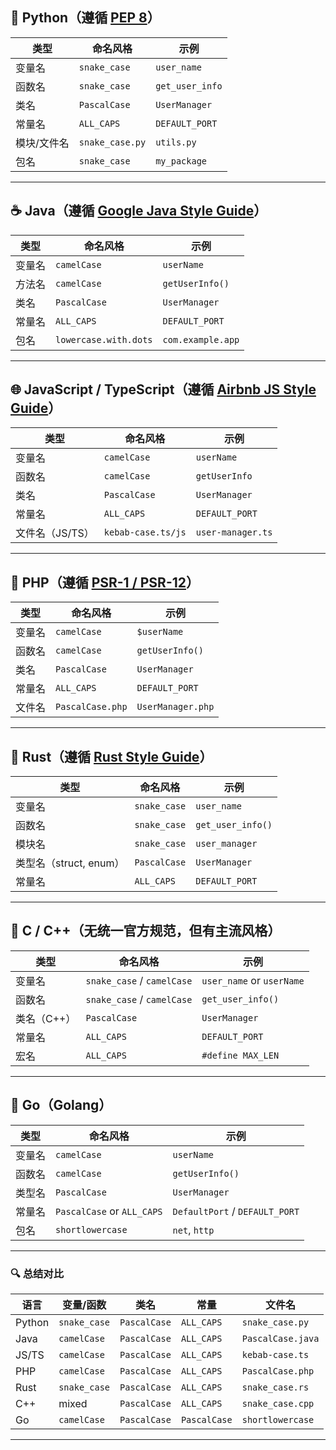 

## 🐍 Python（遵循 [PEP 8](https://peps.python.org/pep-0008/)）

| 类型     | 命名风格            | 示例              |
| ------ | --------------- | --------------- |
| 变量名    | `snake_case`    | `user_name`     |
| 函数名    | `snake_case`    | `get_user_info` |
| 类名     | `PascalCase`    | `UserManager`   |
| 常量名    | `ALL_CAPS`      | `DEFAULT_PORT`  |
| 模块/文件名 | `snake_case.py` | `utils.py`      |
| 包名     | `snake_case`    | `my_package`    |

---

## ☕ Java（遵循 [Google Java Style Guide](https://google.github.io/styleguide/javaguide.html)）

| 类型  | 命名风格                  | 示例                |
| --- | --------------------- | ----------------- |
| 变量名 | `camelCase`           | `userName`        |
| 方法名 | `camelCase`           | `getUserInfo()`   |
| 类名  | `PascalCase`          | `UserManager`     |
| 常量名 | `ALL_CAPS`            | `DEFAULT_PORT`    |
| 包名  | `lowercase.with.dots` | `com.example.app` |

---

## 🌐 JavaScript / TypeScript（遵循 [Airbnb JS Style Guide](https://github.com/airbnb/javascript)）

| 类型         | 命名风格               | 示例                |
| ---------- | ------------------ | ----------------- |
| 变量名        | `camelCase`        | `userName`        |
| 函数名        | `camelCase`        | `getUserInfo`     |
| 类名         | `PascalCase`       | `UserManager`     |
| 常量名        | `ALL_CAPS`         | `DEFAULT_PORT`    |
| 文件名（JS/TS） | `kebab-case.ts/js` | `user-manager.ts` |

---

## 🐘 PHP（遵循 [PSR-1 / PSR-12](https://www.php-fig.org/psr/psr-12/)）

| 类型  | 命名风格             | 示例                |
| --- | ---------------- | ----------------- |
| 变量名 | `camelCase`      | `$userName`       |
| 函数名 | `camelCase`      | `getUserInfo()`   |
| 类名  | `PascalCase`     | `UserManager`     |
| 常量名 | `ALL_CAPS`       | `DEFAULT_PORT`    |
| 文件名 | `PascalCase.php` | `UserManager.php` |

---

## 🦀 Rust（遵循 [Rust Style Guide](https://doc.rust-lang.org/1.0.0/style/style/naming/README.html)）

| 类型                | 命名风格         | 示例                |
| ----------------- | ------------ | ----------------- |
| 变量名               | `snake_case` | `user_name`       |
| 函数名               | `snake_case` | `get_user_info()` |
| 模块名               | `snake_case` | `user_manager`    |
| 类型名（struct, enum） | `PascalCase` | `UserManager`     |
| 常量名               | `ALL_CAPS`   | `DEFAULT_PORT`    |

---

## 🐧 C / C++（无统一官方规范，但有主流风格）

| 类型      | 命名风格                       | 示例                        |
| ------- | -------------------------- | ------------------------- |
| 变量名     | `snake_case` / `camelCase` | `user_name` or `userName` |
| 函数名     | `snake_case` / `camelCase` | `get_user_info()`         |
| 类名（C++） | `PascalCase`               | `UserManager`             |
| 常量名     | `ALL_CAPS`                 | `DEFAULT_PORT`            |
| 宏名      | `ALL_CAPS`                 | `#define MAX_LEN`         |

---

## 🐍 Go（Golang）

| 类型  | 命名风格                       | 示例                             |
| --- | -------------------------- | ------------------------------ |
| 变量名 | `camelCase`                | `userName`                     |
| 函数名 | `camelCase`                | `getUserInfo()`                |
| 类型名 | `PascalCase`               | `UserManager`                  |
| 常量名 | `PascalCase` or `ALL_CAPS` | `DefaultPort` / `DEFAULT_PORT` |
| 包名  | `shortlowercase`           | `net`, `http`                  |

---

### 🔍 总结对比

| 语言     | 变量/函数        | 类名           | 常量           | 文件名               |
| ------ | ------------ | ------------ | ------------ | ----------------- |
| Python | `snake_case` | `PascalCase` | `ALL_CAPS`   | `snake_case.py`   |
| Java   | `camelCase`  | `PascalCase` | `ALL_CAPS`   | `PascalCase.java` |
| JS/TS  | `camelCase`  | `PascalCase` | `ALL_CAPS`   | `kebab-case.ts`   |
| PHP    | `camelCase`  | `PascalCase` | `ALL_CAPS`   | `PascalCase.php`  |
| Rust   | `snake_case` | `PascalCase` | `ALL_CAPS`   | `snake_case.rs`   |
| C++    | mixed        | `PascalCase` | `ALL_CAPS`   | `snake_case.cpp`  |
| Go     | `camelCase`  | `PascalCase` | `PascalCase` | `shortlowercase`  |

---
